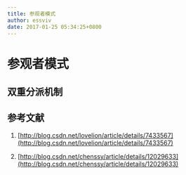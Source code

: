 ```yaml
---
title: 参观者模式
author: essviv
date: 2017-01-25 05:34:25+0800
---
```


# 参观者模式

## 双重分派机制

## 参考文献

1. [http://blog.csdn.net/lovelion/article/details/7433567](http://blog.csdn.net/lovelion/article/details/7433567)

2. [http://blog.csdn.net/chenssy/article/details/12029633](http://blog.csdn.net/chenssy/article/details/12029633)

 

